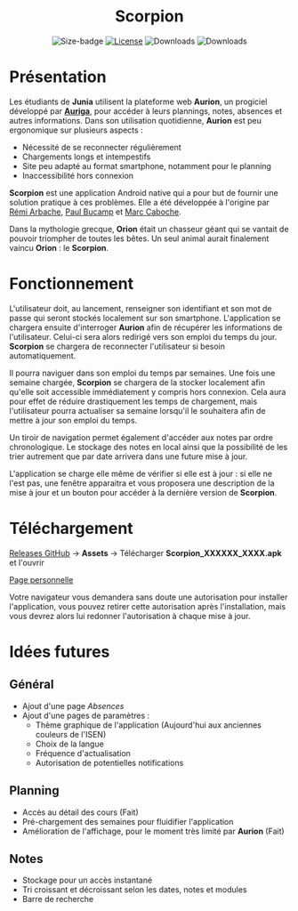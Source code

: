 <h1 align="center">Scorpion</h1>
<div align="center">
    <img src="https://img.shields.io/github/repo-size/liamabyss/scorpion" alt="Size-badge"/>
    <a href="https://choosealicense.com/licenses/mit/"><img src="https://img.shields.io/github/license/liamabyss/scorpion" alt="License"/></a>
    <img alt="Downloads" src="https://img.shields.io/github/downloads/liamabyss/scorpion/total">
    <img alt="Downloads" src="https://img.shields.io/github/downloads-pre/liamabyss/scorpion/latest/total">
</div>


# Présentation

Les étudiants de **Junia** utilisent la plateforme web **Aurion**, un progiciel développé par [**Auriga**](https://www.auriga.fr/), pour accéder à leurs plannings, notes, absences et autres informations. Dans son utilisation quotidienne, **Aurion** est peu ergonomique sur plusieurs aspects :

- Nécessité de se reconnecter régulièrement
- Chargements longs et intempestifs
- Site peu adapté au format smartphone, notamment pour le planning
- Inaccessibilité hors connexion

**Scorpion** est une application Android native qui a pour but de fournir une solution pratique à ces problèmes. Elle a été développée à l'origine par [Rémi Arbache](https://github.com/RemiArbache), [Paul Bucamp](https://github.com/LiamAbyss) et [Marc Caboche](https://github.com/ychixm).

Dans la mythologie grecque, **Orion** était un chasseur géant qui se vantait de pouvoir triompher de toutes les bêtes. Un seul animal aurait finalement vaincu **Orion** : le **Scorpion**.

# Fonctionnement

L'utilisateur doit, au lancement, renseigner son identifiant et son mot de passe qui seront stockés localement sur son smartphone. L'application se chargera ensuite d'interroger **Aurion** afin de récupérer les informations de l'utilisateur. Celui-ci sera alors redirigé vers son emploi du temps du jour. **Scorpion** se chargera de reconnecter l'utilisateur si besoin automatiquement.

Il pourra naviguer dans son emploi du temps par semaines. Une fois une semaine chargée, **Scorpion** se chargera de la stocker localement afin qu'elle soit accessible immédiatement y compris hors connexion. Cela aura pour effet de réduire drastiquement les temps de chargement, mais l'utilisateur pourra actualiser sa semaine lorsqu'il le souhaitera afin de mettre à jour son emploi du temps.

Un tiroir de navigation permet également d'accéder aux notes par ordre chronologique. Le stockage des notes en local ainsi que la possibilité de les trier autrement que par date arrivera dans une future mise à jour.

L'application se charge elle même de vérifier si elle est à jour : si elle ne l'est pas, une fenêtre apparaitra et vous proposera une description de la mise à jour et un bouton pour accéder à la dernière version de **Scorpion**.

# Téléchargement

[Releases GitHub](https://github.com/LiamAbyss/Scorpion/releases) -> **Assets** -> Télécharger **Scorpion_XXXXXX_XXXX.apk** et l'ouvrir

[Page personnelle](https://liamabyss.github.io/Scorpion/)

Votre navigateur vous demandera sans doute une autorisation pour installer l'application, vous pouvez retirer cette autorisation après l'installation, mais vous devrez alors lui redonner l'autorisation à chaque mise à jour.

# Idées futures

## Général

- Ajout d'une page *Absences*
- Ajout d'une pages de paramètres : 
  - Thème graphique de l'application (Aujourd'hui aux anciennes couleurs de l'ISEN)
  - Choix de la langue
  - Fréquence d'actualisation
  - Autorisation de potentielles notifications

## Planning

- Accès au détail des cours (Fait)
- Pré-chargement des semaines pour fluidifier l'application
- Amélioration de l'affichage, pour le moment très limité par **Aurion** (Fait)

## Notes

- Stockage pour un accès instantané
- Tri croissant et décroissant selon les dates, notes et modules
- Barre de recherche
